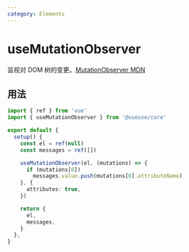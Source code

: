 ```yaml
---
category: Elements
---
```


# useMutationObserver

监视对 DOM 树的变更。[MutationObserver MDN](https://developer.mozilla.org/en-US/docs/Web/API/MutationObserver)

## 用法

```ts
import { ref } from 'vue'
import { useMutationObserver } from '@vueuse/core'

export default {
  setup() {
    const el = ref(null)
    const messages = ref([])

    useMutationObserver(el, (mutations) => {
      if (mutations[0])
        messages.value.push(mutations[0].attributeName)
    }, {
      attributes: true,
    })

    return {
      el,
      messages,
    }
  },
}
```
